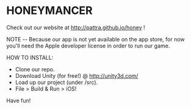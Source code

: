 HONEYMANCER
===========

Check out our website at http://pattra.github.io/honey !

NOTE -- Because our app is not yet available on the app store, for now you'll need the Apple developer license in order to run our game.

HOW TO INSTALL:
* Clone our repo.
* Download Unity (for free!) @ http://unity3d.com/
* Load up our project (under /src).
* File > Build & Run > iOS!
    
Have fun!
